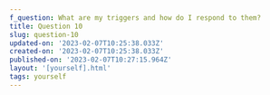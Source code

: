 ```yaml
---
f_question: What are my triggers and how do I respond to them?
title: Question 10
slug: question-10
updated-on: '2023-02-07T10:25:38.033Z'
created-on: '2023-02-07T10:25:38.033Z'
published-on: '2023-02-07T10:27:15.964Z'
layout: '[yourself].html'
tags: yourself
---
```



